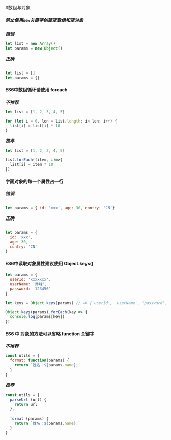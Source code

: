 #数组与对象

##### 禁止使用`new`关键字创建空数组和空对象

***错误***

```javascript
let list = new Array()
let params = new Object()
```

***正确***

```javascript

let list = []
let params = {}

```

#### ES6中数组循环请使用 foreach

***不推荐***

```javascript
let list = [1, 2, 3, 4, 5]

for (let i = 0, len = list.length; i< len; i++) {
  list[i] = list[i] * 10
}
```

***推荐***

```javascript
let list = [1, 2, 3, 4, 5]

list.forEach((item, i)=>{
  list[i] = item * 10
})
```

#### 字面对象的每一个属性占一行

***错误***
```javascript

let params = { id: 'xxx', age: 30, contry: 'CN'}

```

***正确***

```javascript

let params = {
  id: 'xxx',
  age: 30,
  contry: 'CN'
}

```

#### ES6中读取对象属性建议使用 Object.keys()

```javascript
let params = {
  userId: 'xxxxxxx',
  userName: '乔峰',
  password: '123456'
}

let keys = Object.keys(params) // => ['userId', 'userName', 'password']

Object.keys(params).forEach(key => {
  console.log(params[key])
})
```

#### ES6 中 对象的方法可以省略 function 关键字

***不推荐***

```javascript
const utils = {
  format: function(params) {
    return `姓名：${params.name};`
  } 
}
```

***推荐***

```javascript
const utils = {
  parseUrl (url) {
    return url
  },
  
  format (params) {
    return `姓名：${params.name};`
  }
}
```